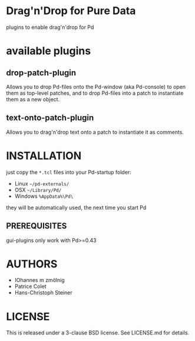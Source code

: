 Drag'n'Drop for Pure Data
=========================

plugins to enable drag'n'drop for Pd

# available plugins

## drop-patch-plugin

Allows you to drop Pd-files onto the Pd-window (aka Pd-console) to open them as
top-level patches, and to drop Pd-files into a patch to instantiate them as a
new object.

## text-onto-patch-plugin

Allows you to drag'n'drop text onto a patch to instantiate it as comments.

# INSTALLATION
just copy the `*.tcl` files into your Pd-startup folder:


 - Linux `~/pd-externals/`
 - OSX  `~/Library/Pd/`
 - Windows `%AppData%\Pd\`


they will be automatically used, the next time you start Pd

## PREREQUISITES
gui-plugins only work with Pd>=0.43


# AUTHORS
- IOhannes m zmölnig
- Patrice Colet
- Hans-Christoph Steiner

# LICENSE
This is released under a 3-clause BSD license.
See LICENSE.md for details.

